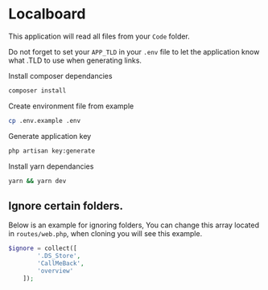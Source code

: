 # Localboard

This application will read all files from your `Code` folder.

Do not forget to set your `APP_TLD` in your `.env` file to let the application know what .TLD to use when generating links.

Install composer dependancies

```bash
composer install
```

Create environment file from example

```bash
cp .env.example .env
```

Generate application key

```bash
php artisan key:generate
```

Install yarn dependancies
```bash
yarn && yarn dev
```

## Ignore certain folders.

Below is an example for ignoring folders, You can change this array located in `routes/web.php`, when cloning you will see this example.

```php
$ignore = collect([
        '.DS_Store',
        'CallMeBack',
        'overview'
    ]);
```



